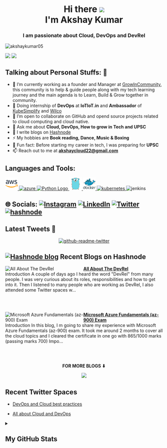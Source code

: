 

<!--
**Akshaykumar05/Akshaykumar05** is a ✨ _special_ ✨ repository because its `README.md` (this file) appears on your GitHub profile.

Here are some ideas to get you started:

- 🔭 I’m currently working on ...
- 🌱 I’m currently learning Pytho, Linux and Github.
- 👯 I’m looking to collaborate on ...
- 🤔 I’m looking for help with ...
- 💬 Ask me about ...
- 📫 How to reach me: ...
- 😄 Pronouns: ...
- ⚡ Fun fact: ...
-->
<h1 align="center">Hi there <img src="https://raw.githubusercontent.com/MartinHeinz/MartinHeinz/master/wave.gif" width="30px">
<br/> I'm Akshay Kumar</h1> 
<h3 align="center">I am passionate about Cloud, DevOps and DevRel</h3>

<p align="left"> <img src="https://komarev.com/ghpvc/?username=akshaykumar05&label=Profile%20views&color=0e75b6&style=flat" alt="akshaykumar05" /> </p>
<a href="https://twitter.com/akshayktwt" target="_blank" rel="noreferrer"><img
src="https://img.shields.io/twitter/follow/akshayktwt?logo=twitter&style=for-the-badge&color=0891b2&labelColor=1c1917"
/></a>
<img src="https://wilcobadge.vercel.app/api/handler?wilconame=Akshaykumar05" />

## **Talking about Personal Stuffs:** 🧐
- 🔭 I’m currently working as a founder and Manager at [GrowInCommunity](https://twitter.com/GrowInComm), this community is to help & guide people along with my tech learning journey and the main agenda is to Learn, Build & Grow together in community.
- 🌱 Doing internship of **DevOps** at **IoTIoT.in** and **Ambassador** of [KubeSimplify](https://kubesimplify.com/) and [Wilco](https://www.trywilco.com/)
- 💞️ I’m open to collaborate on GitHub and opend source projects related to cloud computing and cloud native.
- 💬 Ask me about **Cloud, DevOps, How to grow in Tech and UPSC**
- 📝 I write blogs on [Hashnode](https://imransaifi.hashnode.dev/)
- ⚡ My hobbies are **Book reading, Dance, Music & Boxing**
- 🤔 Fun fact: Before starting my career in tech, I was preparing for **UPSC** 
- 📫 Reach out to me at **akshaycloud22@gmail.com**

## <h2 align="left">Languages and Tools:</h3>
<p align="left"> <a href="https://aws.amazon.com" target="_blank" rel="noreferrer"> <img src="https://raw.githubusercontent.com/devicons/devicon/master/icons/amazonwebservices/amazonwebservices-original-wordmark.svg" alt="aws" width="40" height="40"/> </a> <a href="https://azure.microsoft.com/en-in/" target="_blank" rel="noreferrer"> <img src="https://www.vectorlogo.zone/logos/microsoft_azure/microsoft_azure-icon.svg" alt="azure" width="40" height="40"/> </a> <a href="https://www.docker.com/" target="_blank" rel="noreferrer">    <img src="https://cdn.worldvectorlogo.com/logos/python-5.svg" alt="Python Logo" width="50" height="50"/>  <img src="https://raw.githubusercontent.com/devicons/devicon/master/icons/go/go-original.svg" alt="go" width="40" height="40"/> </a> <a href="https://www.jenkins.io" target="_blank" rel="noreferrer">  <a href="https://kubernetes.io" target="_blank" rel="noreferrer"><img src="https://raw.githubusercontent.com/devicons/devicon/master/icons/docker/docker-original-wordmark.svg" alt="docker" width="40" height="40"/>  <img src="https://www.vectorlogo.zone/logos/kubernetes/kubernetes-icon.svg" alt="kubernetes" width="40" height="40"/> </a>  <img src="https://www.vectorlogo.zone/logos/jenkins/jenkins-icon.svg" alt="jenkins" width="40" height="40"/> </a>

## 🌐 Socials: [![Instagram](https://img.shields.io/badge/Instagram-%23E4405F.svg?logo=Instagram&logoColor=white)](https://www.instagram.com/akshayktwt/) [![LinkedIn](https://img.shields.io/badge/LinkedIn-%230077B5.svg?logo=linkedin&logoColor=white)](http://www.linkedin.com/in/akshayktwt) [![Twitter](https://img.shields.io/badge/Twitter-%231DA1F2.svg?logo=Twitter&logoColor=white)](https://twitter.com/akshayktwt) [![hashnode](http://img.shields.io/badge/-Hashnode-2962ff?style=flat&logo=hashnode&logoColor=white)](https://Akshaykumar05.hashnode.dev/)

<h2>Latest Tweets 🧵</h2>
<p align='center'><a href="https://twitter.com/akshayktwt"><img src="https://github-readme-twitter.gazf.vercel.app/api?id=akshayktwt&layout=wide" width="350"  alt="github-readme-twitter"></a></p>

<h2> <a href="https://Akshaykumar05.hashnode.dev"><img src="https://github.com/Arindam200/Arindam200/blob/main/CDyAuTy75.png" title="Hashnode" alt="Hashnode blog" width="25"/></a> Recent Blogs on Hashnode</h2>
<!-- HASHNODE_BLOG:START -->
<p align="left">
<a href="https://akshaykumar05.hashnode.dev//all-about-the-devrel" title="All About The DevRel"><img src="https://cdn.hashnode.com/res/hashnode/image/upload/v1675352651710/1d36d1ce-c8fb-4fe2-9fb5-35bae64c162a.png" alt="All About The DevRel" width="250px" align="left" /></a>
<a href="https://akshaykumar05.hashnode.dev//all-about-the-devrel" title="All About The DevRel"><strong>All About The DevRel</strong></a>
<br/> Introduction
A couple of days ago I heard the word "DevRel" from many people. I was very curious about its roles, responsibilities and how to get into it. Then I listened to many people who are working as DevRel, I also attended some Twitter spaces w... </p> <br/> <br/>
<p align="left">
<a href="https://akshaykumar05.hashnode.dev//microsoft-azure-fundamentals-az-900-exam" title="Microsoft Azure Fundamentals (az-900) Exam"><img src="https://cdn.hashnode.com/res/hashnode/image/upload/v1673295373333/48b9533a-3621-4f7f-ac3d-11266dd4b9ef.jpeg" alt="Microsoft Azure Fundamentals (az-900) Exam" width="250px" align="left" /></a>
<a href="https://akshaykumar05.hashnode.dev//microsoft-azure-fundamentals-az-900-exam" title="Microsoft Azure Fundamentals (az-900) Exam"><strong>Microsoft Azure Fundamentals (az-900) Exam</strong></a>
<br/> Introduction
In this blog, I m going to share my experience with Microsoft Azure Fundamentals (az-900) exam. It took me around 2 months to cover all the cloud topics and I cleared the certificate in one go with 865/1000 marks (passing marks 700)
Impo... </p> <br/> <br/>
<!-- HASHNODE_BLOG:END -->

<div align="center">
<p align="center"><b>FOR MORE BLOGS ⬇</b></p>
<p><a href="https://akshaykumar05.hashnode.dev/"><img src="https://img.shields.io/badge/Hashnode-2962FF?style=for-the-badge&logo=hashnode&logoColor=white"></a></p>
</div>

<h2>Recent Twitter Spaces </h2>

- [DevOps and Cloud best practices](https://twitter.com/akshayktwt/status/1651564459931103233?s=20)

- [All about Cloud and DevOps](https://twitter.com/akshayktwt/status/1647260398561665030?s=20)

<details>
<summary><h2>My GitHub Stats</h2></summary>
</div>
  <div align="center">
    <table>
      <tr>
        <td width="45%">
          <a href="http://www.github.com/Akshaykumar05"><img src="https://github-readme-stats.vercel.app/api?username=Akshaykumar05&show_icons=true&hide=&count_private=true&title_color=0891b2&text_color=ffffff&icon_color=0891b2&bg_color=1c1917&hide_border=true&show_icons=true" alt="Akshaykumar05's GitHub stats" /></a> 
        </td>
        <td width="45%">
          <a href="http://www.github.com/Akshaykumar05"><img src="https://github-readme-streak-stats.herokuapp.com/?user=Akshaykumar05&stroke=ffffff&background=1c1917&ring=0891b2&fire=0891b2&currStreakNum=ffffff&currStreakLabel=0891b2&sideNums=ffffff&sideLabels=ffffff&dates=ffffff&hide_border=true" /></a>
  
</table>
</div>
</td>
</tr>
 </table>
      </div>
      <a href="http://www.github.com/Akshaykumar05"><img src="https://github-readme-activity-graph.cyclic.app/graph?username=Akshaykumar05&theme=merko&bg_color=1c1917&color=ffffff&line=0891b2&point=ffffff&area_color=1c1917&area=true&hide_border=true&custom_title=GitHub%20Commits%20Graph" alt="GitHub Commits Graph" /></a>
    </td>
  </tr>
<hr>
